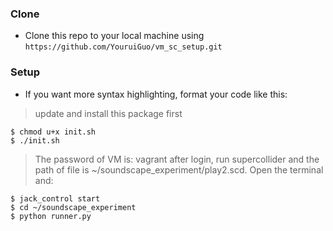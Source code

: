 
### Clone

- Clone this repo to your local machine using `https://github.com/YouruiGuo/vm_sc_setup.git`

### Setup

- If you want more syntax highlighting, format your code like this:

> update and install this package first

```shell
$ chmod u+x init.sh
$ ./init.sh
```

> The password of VM is: vagrant
> after login, run supercollider and the path of file is ~/soundscape_experiment/play2.scd.
> Open the terminal and:

```shell
$ jack_control start
$ cd ~/soundscape_experiment
$ python runner.py
```

